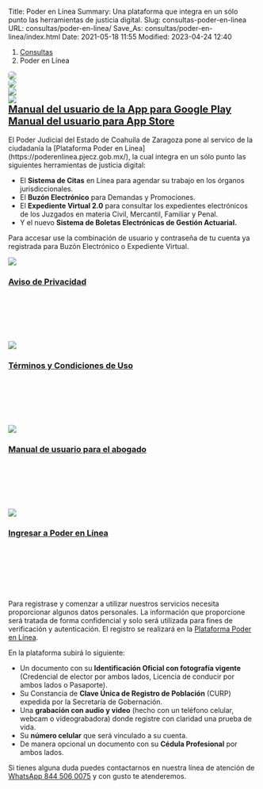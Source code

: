 Title: Poder en Línea
Summary: Una plataforma que integra en un sólo punto las herramientas de justicia digital.
Slug: consultas-poder-en-linea
URL: consultas/poder-en-linea/
Save_As: consultas/poder-en-linea/index.html
Date: 2021-05-18 11:55
Modified: 2023-04-24 12:40


<nav aria-label="breadcrumb">
<ol class="breadcrumb">
<li class="breadcrumb-item"><a href="../">Consultas</a></li>
<li class="breadcrumb-item active" aria-current="page">Poder en Línea</li>
</ol>
</nav>

<div class="row">
    <div class="col-md-6 col-xs-12 mt-2">
        <img class="img-fluid" style="border-radius:5px;" src="poder-en-linea-01-aviso-Importante.png">
    </div>    
    <div class="col-md-6 col-xs-12 mt-2">
        <img class="img-fluid" style="border-radius:5px;" src="poder-en-linea-02-descarga-app-token-2.png">
    </div>
</div>
<div class="row">
    <div class="col-md-2"></div>    
    <div class="col-md-4 mt-2">
        <a href="https://play.google.com/store/apps/details?id=com.poderlineatokenapp&pli=1"><img class="img-fluid" src="google-play.png"></a>
    </div>
    <div class="col-md-4 mt-2">
        <a href="https://apps.apple.com/mx/app/app-token/id1669177678"><img class="img-fluid" src="app-store.png"></a>
    </div>
    <div class="col-md-2"></div>
</div>
<div class="row">
    <div class="col-md-2"></div>    
    <div class="col-md-4 mt-4 text-center">
        <a href="https://storage.googleapis.com/pjecz-gob-mx/Consultas/Poder%20en%20Linea/Manual_descarga_configuracion_google_play.pdf" style="font-size:20px;"><b>Manual del usuario de la App para Google Play</b></a>
    </div>
    <div class="col-md-4 mt-4 text-center">
        <a href="https://storage.googleapis.com/pjecz-gob-mx/Consultas/Poder%20en%20Linea/Manual_descarga_configuracion_app_store.pdf" style="font-size:20px;"><b>Manual del usuario para App Store</b></a>
    </div>
    <div class="col-md-2"></div>
</div>
<br>
El Poder Judicial del Estado de Coahuila de Zaragoza pone al servico de la ciudadanía la [Plataforma Poder en Línea](https://poderenlinea.pjecz.gob.mx/), la cual integra en un sólo punto las siguientes herramientas de justicia digital:

- El **Sistema de Citas** en Línea para agendar su trabajo en los órganos jurisdiccionales.
- El **Buzón Electrónico** para Demandas y Promociones.
- El **Expediente Virtual 2.0** para consultar los expedientes electrónicos de los Juzgados en materia Civil, Mercantil, Familiar y Penal.
- Y el nuevo **Sistema de Boletas Electrónicas de Gestión Actuarial.**

Para accesar use la combinación de usuario y contraseña de tu cuenta ya registrada para Buzón Electrónico o Expediente Virtual.

<div class="container pt-4 pb-2">
    <div class="row">
        <div class="col-md-3">
            <div class="card destacados-card mb-2">
                <a href="aviso-de-privacidad.html"><img class="card-img-top" src="aviso-de-privacidad1.jpg"></a>
                <div class="card-body" style="height:130px;">
                    <a href="aviso-de-privacidad.html"><h3 class="card-title mb-0">Aviso de Privacidad</h3></a>
                </div>
            </div>
        </div>
        <div class="col-md-3">
            <div class="card destacados-card mb-2">
                <a href="terminos-condiciones.html"><img class="card-img-top" src="terminos-y-condiciones1.jpg"></a>
                <div class="card-body" style="height:130px;">
                    <a href="terminos-condiciones.html"><h3 class="card-title mb-0">Términos y Condiciones de Uso</h3></a>
                </div>
            </div>
        </div>
        <div class="col-md-3">
            <div class="card destacados-card mb-2">
                <a href="https://storage.googleapis.com/pjecz-gob-mx/Consultas/Poder%20en%20Linea/Manual%20de%20usuario%20Poder%20en%20linea.pdf" target="_blank"><img class="card-img-top" src="manual-de-usuario1.jpg"></a>
                <div class="card-body" style="height:130px;">
                    <a href="https://storage.googleapis.com/pjecz-gob-mx/Consultas/Poder%20en%20Linea/Manual%20de%20usuario%20Poder%20en%20linea.pdf" target="_blank"><h3 class="card-title mb-0">Manual de usuario para el abogado</h3></a>
                </div>
            </div>
        </div>
        <div class="col-md-3">
            <div class="card destacados-card mb-2">
                <a href="https://poderenlinea.pjecz.gob.mx/" target="_blank"><img class="card-img-top" src="ingreso-plataforma-poder-en-linea1.jpg"></a>
                <div class="card-body" style="height:130px;">
                    <a href="https://poderenlinea.pjecz.gob.mx/" target="_blank"><h3 class="card-title mb-0">Ingresar a Poder en Línea</h3></a>
                </div>
            </div>
        </div>
    </div>
</div>

Para registrase y comenzar a utilizar nuestros servicios necesita proporcionar algunos datos personales. La información que proporcione será tratada de forma confidencial y solo será utilizada para fines de verificación y autenticación. El registro se realizará en la [Plataforma Poder en Línea](https://poderenlinea.pjecz.gob.mx/).

En la plataforma subirá lo siguiente:

- Un documento con su **Identificación Oficial con fotografía vigente** (Credencial de elector por ambos lados, Licencia de conducir por ambos lados o Pasaporte).
- Su Constancia de **Clave Única de Registro de Población** (CURP) expedida por la Secretaría de Gobernación.
- Una **grabación con audio y video** (hecho con un teléfono celular, webcam o videograbadora) donde registre con claridad una prueba de vida.
- Su **número celular** que será vinculado a su cuenta.
- De manera opcional un documento con su **Cédula Profesional** por ambos lados.

Si tienes alguna duda puedes contactarnos en nuestra línea de atención de [WhatsApp 844 506 0075](https://wa.me/528445060075) y con gusto te atenderemos.
